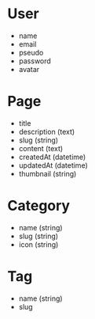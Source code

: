 # User
* name
* email
* pseudo
* password
* avatar

# Page
* title
* description (text)
* slug (string)
* content (text)
* createdAt (datetime)
* updatedAt (datetime)
* thumbnail (string)

# Category
* name (string)
* slug (string)
* icon (string)

# Tag
* name (string)
* slug